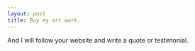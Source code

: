 ```yaml
---
layout: post
title: Buy my art work.
---
```



And I will follow your website and write a quote or testimonial.
